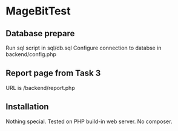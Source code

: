 # MageBitTest

## Database prepare
Run sql script in sql/db.sql
Configure connection to databse in backend/config.php

## Report page from Task 3
URL is /backend/report.php

## Installation
Nothing special. Tested on PHP build-in web server. No composer.